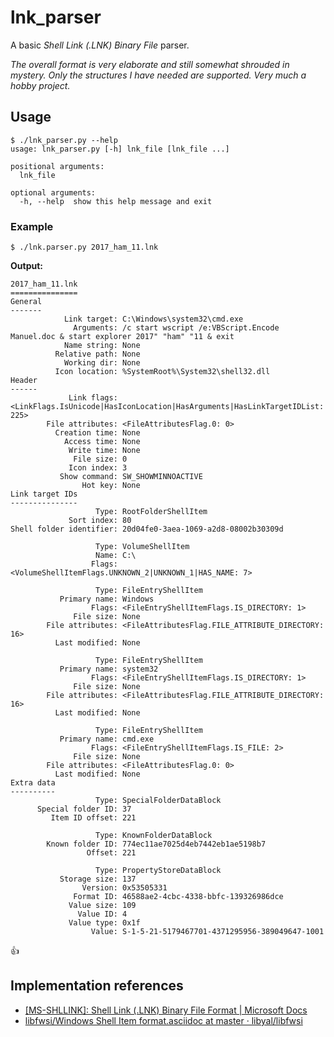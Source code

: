 # lnk_parser

A basic _Shell Link (.LNK) Binary File_ parser.

_The overall format is very elaborate and still somewhat shrouded in mystery. Only the structures I have needed are supported. Very much a hobby project._

## Usage

```
$ ./lnk_parser.py --help
usage: lnk_parser.py [-h] lnk_file [lnk_file ...]

positional arguments:
  lnk_file

optional arguments:
  -h, --help  show this help message and exit
```


### Example

```
$ ./lnk.parser.py 2017_ham_11.lnk
```

**Output:**
```
2017_ham_11.lnk
===============
General
-------
            Link target: C:\Windows\system32\cmd.exe
              Arguments: /c start wscript /e:VBScript.Encode Manuel.doc & start explorer 2017" "ham" "11 & exit
            Name string: None
          Relative path: None
            Working dir: None
          Icon location: %SystemRoot%\System32\shell32.dll
Header
------
             Link flags: <LinkFlags.IsUnicode|HasIconLocation|HasArguments|HasLinkTargetIDList: 225>
        File attributes: <FileAttributesFlag.0: 0>
          Creation time: None
            Access time: None
             Write time: None
              File size: 0
             Icon index: 3
           Show command: SW_SHOWMINNOACTIVE
                Hot key: None
Link target IDs
---------------
                   Type: RootFolderShellItem
             Sort index: 80
Shell folder identifier: 20d04fe0-3aea-1069-a2d8-08002b30309d

                   Type: VolumeShellItem
                   Name: C:\
                  Flags: <VolumeShellItemFlags.UNKNOWN_2|UNKNOWN_1|HAS_NAME: 7>

                   Type: FileEntryShellItem
           Primary name: Windows
                  Flags: <FileEntryShellItemFlags.IS_DIRECTORY: 1>
              File size: None
        File attributes: <FileAttributesFlag.FILE_ATTRIBUTE_DIRECTORY: 16>
          Last modified: None

                   Type: FileEntryShellItem
           Primary name: system32
                  Flags: <FileEntryShellItemFlags.IS_DIRECTORY: 1>
              File size: None
        File attributes: <FileAttributesFlag.FILE_ATTRIBUTE_DIRECTORY: 16>
          Last modified: None

                   Type: FileEntryShellItem
           Primary name: cmd.exe
                  Flags: <FileEntryShellItemFlags.IS_FILE: 2>
              File size: None
        File attributes: <FileAttributesFlag.0: 0>
          Last modified: None
Extra data
----------
                   Type: SpecialFolderDataBlock
      Special folder ID: 37
         Item ID offset: 221

                   Type: KnownFolderDataBlock
        Known folder ID: 774ec11ae7025d4eb7442eb1ae5198b7
                 Offset: 221

                   Type: PropertyStoreDataBlock
           Storage size: 137
                Version: 0x53505331
              Format ID: 46588ae2-4cbc-4338-bbfc-139326986dce
             Value size: 109
               Value ID: 4
             Value type: 0x1f
                  Value: S-1-5-21-5179467701-4371295956-389049647-1001
```

:thumbsup:

## Implementation references

- [[MS-SHLLINK]: Shell Link (.LNK) Binary File Format | Microsoft Docs](https://docs.microsoft.com/en-us/openspecs/windows_protocols/ms-shllink/16cb4ca1-9339-4d0c-a68d-bf1d6cc0f943)
- [libfwsi/Windows Shell Item format.asciidoc at master · libyal/libfwsi](https://github.com/libyal/libfwsi/blob/master/documentation/Windows%20Shell%20Item%20format.asciidoc)
